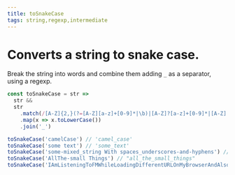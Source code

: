 ```yaml
---
title: toSnakeCase
tags: string,regexp,intermediate
---
```


# Converts a string to snake case.

Break the string into words and combine them adding `_` as a separator, using a regexp.

```js
const toSnakeCase = str =>
  str &&
  str
    .match(/[A-Z]{2,}(?=[A-Z][a-z]+[0-9]*|\b)|[A-Z]?[a-z]+[0-9]*|[A-Z]|[0-9]+/g)
    .map(x => x.toLowerCase())
    .join('_')
```

```js
toSnakeCase('camelCase') // 'camel_case'
toSnakeCase('some text') // 'some_text'
toSnakeCase('some-mixed_string With spaces_underscores-and-hyphens') // 'some_mixed_string_with_spaces_underscores_and_hyphens'
toSnakeCase('AllThe-small Things') // "all_the_small_things"
toSnakeCase('IAmListeningToFMWhileLoadingDifferentURLOnMyBrowserAndAlsoEditingSomeXMLAndHTML') // "i_am_listening_to_fm_while_loading_different_url_on_my_browser_and_also_editing_some_xml_and_html"
```
